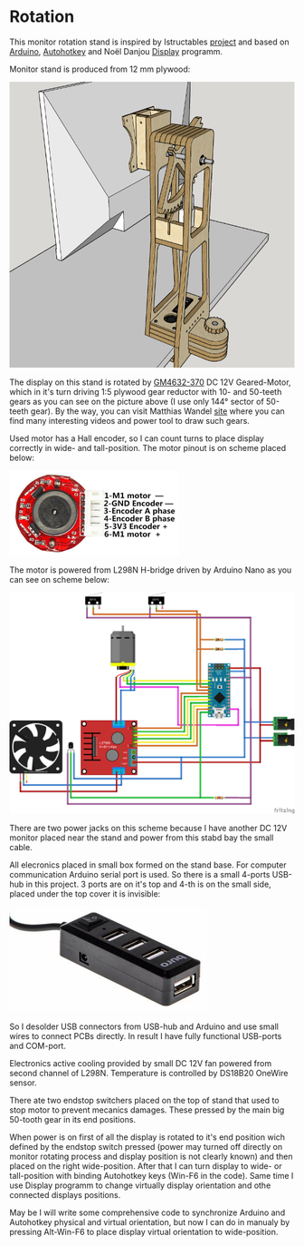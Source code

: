 # Rotation
This monitor rotation stand is inspired by Istructables <a href="https://www.instructables.com/id/Motorized-Sit-or-Stand-Landscape-or-Portrait-Monit/">project</a> and based on <a href="https://www.arduino.cc/">Arduino</a>, <a href="https://www.autohotkey.com/">Autohotkey</a> and Noël Danjou <a href="http://noeld.com/programs.asp?cat=misc#Display">Display</a> programm.

Monitor stand is produced from 12 mm plywood:

<img width="600" src="/Pictures/Stand.png">

The display on this stand is rotated by <a href="https://www.aliexpress.com/item/DC-12V-30RPM-High-torque-Turbo-Encoder-Motor-Worm-Geared-Motor-Reducer-Motor-GM4632-370/32891279814.html">GM4632-370</a> DC 12V Geared-Motor, which in it's turn driving 1:5 plywood gear reductor with 10- and 50-teeth gears as you can see on the picture above (I use only 144&deg; sector of 50-teeth gear). By the way, you can visit Matthias Wandel <a href="http://www.woodgears.ca/">site</a> where you can find many interesting videos and power tool to draw such gears.

Used motor has a Hall encoder, so I can count turns to place display correctly in wide- and tall-position. The motor pinout is on scheme placed below:

<img width="300" height="150" src="/Pictures/pinout.png">

The motor is powered from L298N H-bridge driven by Arduino Nano as you can see on scheme below:

<img width="600" src="/Pictures/scheme_bb.png">

There are two power jacks on this scheme because I have another DC 12V monitor placed near the stand and power from this stabd bay the small cable.

All elecronics placed in small box formed on the stand base. For computer communication Arduino serial port is used. So there is a small 4-ports USB-hub in this project. 3 ports are on it's top and 4-th is on the small side, placed under the top cover it is invisible:

<img src="/Pictures/USBHub.png">

So I desolder USB connectors from USB-hub and Arduino and use small wires to connect PCBs directly. In result I have fully functional  USB-ports and COM-port.

Electronics active cooling provided by small DC 12V fan powered from second channel of L298N. Temperature is controlled by DS18B20 OneWire sensor.

There ate two endstop switchers placed on the top of stand that used to stop motor to prevent mecanics damages. These pressed by the main big 50-tooth gear in its end positions.

When power is on first of all the display is rotated to it's end position wich defined by the endstop switch pressed (power may turned off directly on monitor rotating process and display position is not clearly known) and then placed on the right wide-position. After that I can turn display to wide- or tall-position with binding Autohotkey keys (Win-F6 in the code). Same time I use Display programm to change virtually display orientation and othe connected displays positions.

May be I will write some comprehensive code to synchronize Arduino and Autohotkey physical and virtual orientation, but now I can do in manualy by pressing Alt-Win-F6 to place display virtual orientation to wide-position.
